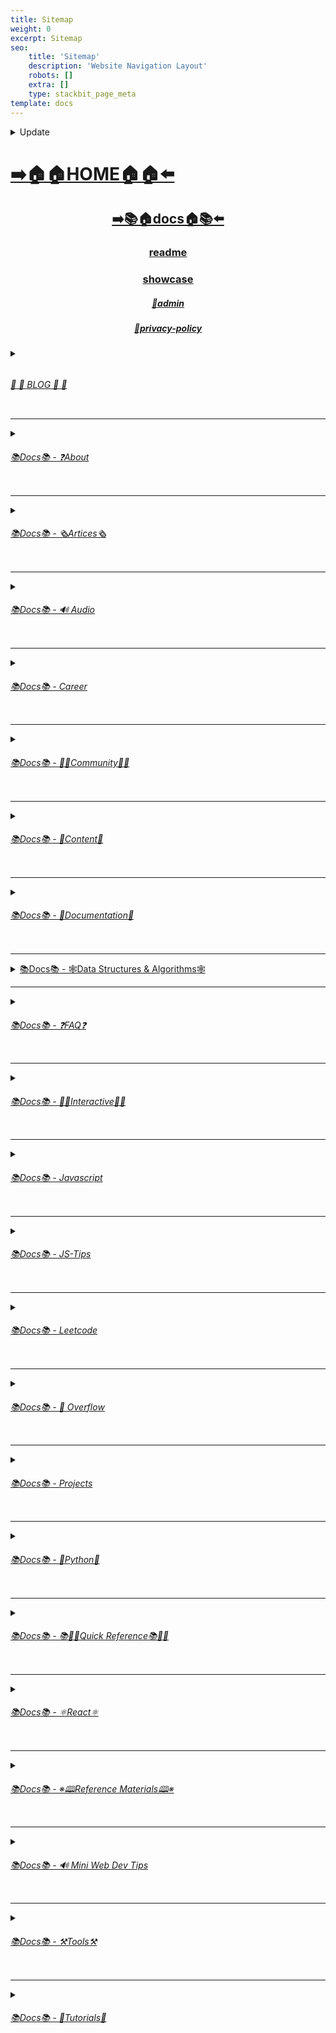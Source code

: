 ```yaml
---
title: Sitemap
weight: 0
excerpt: Sitemap
seo:
    title: 'Sitemap'
    description: 'Website Navigation Layout'
    robots: []
    extra: []
    type: stackbit_page_meta
template: docs
---
```



<details>

<summary>  Update </summary>
 


- [Home](https://bgoonzblog20-backup.netlify.app/)

---


- [admin](https://bgoonzblog20-backup.netlify.app/admin)

---


- [blog](https://bgoonzblog20-backup.netlify.app/blog)

---


- [blog/300-react-questions](https://bgoonzblog20-backup.netlify.app/blog/300-react-questions)
- [blog/awesome-graphql](https://bgoonzblog20-backup.netlify.app/blog/awesome-graphql)
- [blog/big-o-complexity](https://bgoonzblog20-backup.netlify.app/blog/big-o-complexity)
- [blog/blog-archive](https://bgoonzblog20-backup.netlify.app/blog/blog-archive)
- [blog/data-structures](https://bgoonzblog20-backup.netlify.app/blog/data-structures)
- [blog/expressjs-apis](https://bgoonzblog20-backup.netlify.app/blog/expressjs-apis)
- [blog/flow-control-in-python](https://bgoonzblog20-backup.netlify.app/blog/flow-control-in-python)
- [blog/functions-in-python](https://bgoonzblog20-backup.netlify.app/blog/functions-in-python)
- [blog/git-gateway](https://bgoonzblog20-backup.netlify.app/blog/git-gateway)
- [blog/hoisting](https://bgoonzblog20-backup.netlify.app/blog/hoisting)
- [blog/interview-questions-js-p2](https://bgoonzblog20-backup.netlify.app/blog/interview-questions-js-p2)
- [blog/interview-questions-js-p3](https://bgoonzblog20-backup.netlify.app/blog/interview-questions-js-p3)
- [blog/interview-questions-js](https://bgoonzblog20-backup.netlify.app/blog/interview-questions-js)
- [blog/netlify-cms](https://bgoonzblog20-backup.netlify.app/blog/netlify-cms)
- [blog/platform-docs](https://bgoonzblog20-backup.netlify.app/blog/platform-docs)
- [blog/python-for-js-dev](https://bgoonzblog20-backup.netlify.app/blog/python-for-js-dev)
- [blog/python-resources](https://bgoonzblog20-backup.netlify.app/blog/python-resources)
- [blog/web-dev-trends](https://bgoonzblog20-backup.netlify.app/blog/web-dev-trends)
- [blog/web-scraping](https://bgoonzblog20-backup.netlify.app/blog/web-scraping)

---



- [docs](https://bgoonzblog20-backup.netlify.app/docs)

---


- [docs/about](https://bgoonzblog20-backup.netlify.app/docs/about)
- [docs/about/eng-portfolio](https://bgoonzblog20-backup.netlify.app/docs/about/eng-portfolio)
- [docs/about/intrests](https://bgoonzblog20-backup.netlify.app/docs/about/intrests)
- [docs/about/job-search](https://bgoonzblog20-backup.netlify.app/docs/about/job-search)
- [docs/about/README](https://bgoonzblog20-backup.netlify.app/docs/about/README)
- [docs/about/resume](https://bgoonzblog20-backup.netlify.app/docs/about/resume)

---



- [docs/articles](https://bgoonzblog20-backup.netlify.app/docs/articles)
- [docs/articles/basic-web-dev](https://bgoonzblog20-backup.netlify.app/docs/articles/basic-web-dev)
- [docs/articles/buffers](https://bgoonzblog20-backup.netlify.app/docs/articles/buffers)
- [docs/articles/common-modules](https://bgoonzblog20-backup.netlify.app/docs/articles/common-modules)
- [docs/articles/dev-dep](https://bgoonzblog20-backup.netlify.app/docs/articles/dev-dep)
- [docs/articles/event-loop](https://bgoonzblog20-backup.netlify.app/docs/articles/event-loop)
- [docs/articles/fs-module](https://bgoonzblog20-backup.netlify.app/docs/articles/fs-module)
- [docs/articles/how-search-engines-work](https://bgoonzblog20-backup.netlify.app/docs/articles/how-search-engines-work)
- [docs/articles/how-the-web-works](https://bgoonzblog20-backup.netlify.app/docs/articles/how-the-web-works)
- [docs/articles/intro](https://bgoonzblog20-backup.netlify.app/docs/articles/intro)
- [docs/articles/jamstack](https://bgoonzblog20-backup.netlify.app/docs/articles/jamstack)
- [docs/articles/nextjs](https://bgoonzblog20-backup.netlify.app/docs/articles/nextjs)
- [docs/articles/node-api-express](https://bgoonzblog20-backup.netlify.app/docs/articles/node-api-express)
- [docs/articles/npm](https://bgoonzblog20-backup.netlify.app/docs/articles/npm)
- [docs/articles/os-module](https://bgoonzblog20-backup.netlify.app/docs/articles/os-module)
- [docs/articles/reading-files](https://bgoonzblog20-backup.netlify.app/docs/articles/reading-files)
- [docs/articles/semantic-html](https://bgoonzblog20-backup.netlify.app/docs/articles/semantic-html)
- [docs/articles/semantic](https://bgoonzblog20-backup.netlify.app/docs/articles/semantic)
- [docs/articles/url](https://bgoonzblog20-backup.netlify.app/docs/articles/url)
- [docs/articles/web-standards-checklist](https://bgoonzblog20-backup.netlify.app/docs/articles/web-standards-checklist)
- [docs/articles/webdev-tools](https://bgoonzblog20-backup.netlify.app/docs/articles/webdev-tools)
- [docs/articles/writing-files](https://bgoonzblog20-backup.netlify.app/docs/articles/writing-files)

---



- [docs/audio](https://bgoonzblog20-backup.netlify.app/docs/audio)
- [docs/audio/dfft](https://bgoonzblog20-backup.netlify.app/docs/audio/dfft)
- [docs/audio/discrete-fft](https://bgoonzblog20-backup.netlify.app/docs/audio/discrete-fft)
- [docs/audio/dtw-python-explained](https://bgoonzblog20-backup.netlify.app/docs/audio/dtw-python-explained)
- [docs/audio/dynamic-time-warping](https://bgoonzblog20-backup.netlify.app/docs/audio/dynamic-time-warping)
- [docs/audio/web-audio-api](https://bgoonzblog20-backup.netlify.app/docs/audio/web-audio-api)

---



- [docs/career](https://bgoonzblog20-backup.netlify.app/docs/career)
- [docs/career/job-boards](https://bgoonzblog20-backup.netlify.app/docs/career/job-boards)
- [docs/career/list-of-projects](https://bgoonzblog20-backup.netlify.app/docs/career/list-of-projects)
- [docs/career/my-websites](https://bgoonzblog20-backup.netlify.app/docs/career/my-websites)

---



- [docs/community](https://bgoonzblog20-backup.netlify.app/docs/community)
- [docs/community/an-open-letter-2-future-developers](https://bgoonzblog20-backup.netlify.app/docs/community/an-open-letter-2-future-developers)
- [docs/community/bookmarks](https://bgoonzblog20-backup.netlify.app/docs/community/bookmarks)
- [docs/community/video-chat](https://bgoonzblog20-backup.netlify.app/docs/community/video-chat)

---



- [docs/content](https://bgoonzblog20-backup.netlify.app/docs/content)
- [docs/content/algo](https://bgoonzblog20-backup.netlify.app/docs/content/algo)
- [docs/content/archive](https://bgoonzblog20-backup.netlify.app/docs/content/archive)
- [docs/content/gatsby-Queries-Mutations](https://bgoonzblog20-backup.netlify.app/docs/content/gatsby-Queries-Mutations)
- [docs/content/gists](https://bgoonzblog20-backup.netlify.app/docs/content/gists)
- [docs/content/history-api](https://bgoonzblog20-backup.netlify.app/docs/content/history-api)
- [docs/content/main-projects](https://bgoonzblog20-backup.netlify.app/docs/content/main-projects)
- [docs/content/trouble-shooting](https://bgoonzblog20-backup.netlify.app/docs/content/trouble-shooting)

---



- [docs/docs](https://bgoonzblog20-backup.netlify.app/docs/docs)
- [docs/docs/appendix](https://bgoonzblog20-backup.netlify.app/docs/docs/appendix)
- [docs/docs/bash](https://bgoonzblog20-backup.netlify.app/docs/docs/bash)
- [docs/docs/css](https://bgoonzblog20-backup.netlify.app/docs/docs/css)
- [docs/docs/es-6-features](https://bgoonzblog20-backup.netlify.app/docs/docs/es-6-features)
- [docs/docs/git-reference](https://bgoonzblog20-backup.netlify.app/docs/docs/git-reference)
- [docs/docs/git-repos](https://bgoonzblog20-backup.netlify.app/docs/docs/git-repos)
- [docs/docs/glossary](https://bgoonzblog20-backup.netlify.app/docs/docs/glossary)
- [docs/docs/html-tags](https://bgoonzblog20-backup.netlify.app/docs/docs/html-tags)
- [docs/docs/markdown](https://bgoonzblog20-backup.netlify.app/docs/docs/markdown)
- [docs/docs/no-whiteboarding](https://bgoonzblog20-backup.netlify.app/docs/docs/no-whiteboarding)
- [docs/docs/node-docs-complete](https://bgoonzblog20-backup.netlify.app/docs/docs/node-docs-complete)
- [docs/docs/regex-in-js](https://bgoonzblog20-backup.netlify.app/docs/docs/regex-in-js)
- [docs/docs/sitemap](https://bgoonzblog20-backup.netlify.app/docs/docs/sitemap)

---



- [docs/ds-algo](https://bgoonzblog20-backup.netlify.app/docs/ds-algo)
- [docs/ds-algo/big-o](https://bgoonzblog20-backup.netlify.app/docs/ds-algo/big-o)
- [docs/ds-algo/data-structures-docs](https://bgoonzblog20-backup.netlify.app/docs/ds-algo/data-structures-docs)
- [docs/ds-algo/ds-algo-interview](https://bgoonzblog20-backup.netlify.app/docs/ds-algo/ds-algo-interview)
- [docs/ds-algo/ds-overview](https://bgoonzblog20-backup.netlify.app/docs/ds-algo/ds-overview)
- [docs/ds-algo/free-code-camp](https://bgoonzblog20-backup.netlify.app/docs/ds-algo/free-code-camp)
- [docs/ds-algo/graph](https://bgoonzblog20-backup.netlify.app/docs/ds-algo/graph)
- [docs/ds-algo/heaps](https://bgoonzblog20-backup.netlify.app/docs/ds-algo/heaps)
- [docs/ds-algo/tree](https://bgoonzblog20-backup.netlify.app/docs/ds-algo/tree)

---



- [docs/faq](https://bgoonzblog20-backup.netlify.app/docs/faq)
- [docs/faq/contact](https://bgoonzblog20-backup.netlify.app/docs/faq/contact)
- [docs/faq/plug-ins](https://bgoonzblog20-backup.netlify.app/docs/faq/plug-ins)

---



- [docs/interact](https://bgoonzblog20-backup.netlify.app/docs/interact)
- [docs/interact/callstack-visual](https://bgoonzblog20-backup.netlify.app/docs/interact/callstack-visual)
- [docs/interact/clock](https://bgoonzblog20-backup.netlify.app/docs/interact/clock)
- [docs/interact/jupyter-notebooks](https://bgoonzblog20-backup.netlify.app/docs/interact/jupyter-notebooks)
- [docs/interact/other-sites](https://bgoonzblog20-backup.netlify.app/docs/interact/other-sites)
- [docs/interact/react-testing-library](https://bgoonzblog20-backup.netlify.app/docs/interact/react-testing-library)
- [docs/interact/video-chat](https://bgoonzblog20-backup.netlify.app/docs/interact/video-chat)

---



- [docs/interview](https://bgoonzblog20-backup.netlify.app/docs/interview)
- [docs/interview/dev-interview](https://bgoonzblog20-backup.netlify.app/docs/interview/dev-interview)
- [docs/interview/dos-and-donts](https://bgoonzblog20-backup.netlify.app/docs/interview/dos-and-donts)
- [docs/interview/interview-questions](https://bgoonzblog20-backup.netlify.app/docs/interview/interview-questions)
- [docs/interview/job-search-nav](https://bgoonzblog20-backup.netlify.app/docs/interview/job-search-nav)
- [docs/interview/previous-concepts](https://bgoonzblog20-backup.netlify.app/docs/interview/previous-concepts)
- [docs/interview/review-concepts](https://bgoonzblog20-backup.netlify.app/docs/interview/review-concepts)
- [docs/interview/web-interview](https://bgoonzblog20-backup.netlify.app/docs/interview/web-interview)
- [docs/interview/web-interview2](https://bgoonzblog20-backup.netlify.app/docs/interview/web-interview2)
- [docs/interview/web-interview3](https://bgoonzblog20-backup.netlify.app/docs/interview/web-interview3)
- [docs/interview/web-interview4](https://bgoonzblog20-backup.netlify.app/docs/interview/web-interview4)

---



- [docs/javascript](https://bgoonzblog20-backup.netlify.app/docs/javascript)
- [docs/javascript/arrow-functions](https://bgoonzblog20-backup.netlify.app/docs/javascript/arrow-functions)
- [docs/javascript/asyncjs](https://bgoonzblog20-backup.netlify.app/docs/javascript/asyncjs)
- [docs/javascript/await-keyword](https://bgoonzblog20-backup.netlify.app/docs/javascript/await-keyword)
- [docs/javascript/bigo](https://bgoonzblog20-backup.netlify.app/docs/javascript/bigo)
- [docs/javascript/clean-code](https://bgoonzblog20-backup.netlify.app/docs/javascript/clean-code)
- [docs/javascript/constructor-functions](https://bgoonzblog20-backup.netlify.app/docs/javascript/constructor-functions)
- [docs/javascript/cs-basics-in-js](https://bgoonzblog20-backup.netlify.app/docs/javascript/cs-basics-in-js)
- [docs/javascript/for-loops](https://bgoonzblog20-backup.netlify.app/docs/javascript/for-loops)
- [docs/javascript/js-expressions](https://bgoonzblog20-backup.netlify.app/docs/javascript/js-expressions)
- [docs/javascript/js-objects](https://bgoonzblog20-backup.netlify.app/docs/javascript/js-objects)
- [docs/javascript/part2-pojo](https://bgoonzblog20-backup.netlify.app/docs/javascript/part2-pojo)
- [docs/javascript/promises](https://bgoonzblog20-backup.netlify.app/docs/javascript/promises)
- [docs/javascript/review](https://bgoonzblog20-backup.netlify.app/docs/javascript/review)
- [docs/javascript/this-is-about-this](https://bgoonzblog20-backup.netlify.app/docs/javascript/this-is-about-this)
- [docs/javascript/variables](https://bgoonzblog20-backup.netlify.app/docs/javascript/variables)

---



- [docs/js-tips](https://bgoonzblog20-backup.netlify.app/docs/js-tips)
- [docs/js-tips/abs](https://bgoonzblog20-backup.netlify.app/docs/js-tips/abs)
- [docs/js-tips/acos](https://bgoonzblog20-backup.netlify.app/docs/js-tips/acos)
- [docs/js-tips/acosh](https://bgoonzblog20-backup.netlify.app/docs/js-tips/acosh)
- [docs/js-tips/addition](https://bgoonzblog20-backup.netlify.app/docs/js-tips/addition)
- [docs/js-tips/all](https://bgoonzblog20-backup.netlify.app/docs/js-tips/all)
- [docs/js-tips/allsettled](https://bgoonzblog20-backup.netlify.app/docs/js-tips/allsettled)
- [docs/js-tips/any](https://bgoonzblog20-backup.netlify.app/docs/js-tips/any)
- [docs/js-tips/array-methods](https://bgoonzblog20-backup.netlify.app/docs/js-tips/array-methods)
- [docs/js-tips/array](https://bgoonzblog20-backup.netlify.app/docs/js-tips/array)
- [docs/js-tips/arrow_functions](https://bgoonzblog20-backup.netlify.app/docs/js-tips/arrow_functions)
- [docs/js-tips/async_function](https://bgoonzblog20-backup.netlify.app/docs/js-tips/async_function)
- [docs/js-tips/bad_radix](https://bgoonzblog20-backup.netlify.app/docs/js-tips/bad_radix)
- [docs/js-tips/bind](https://bgoonzblog20-backup.netlify.app/docs/js-tips/bind)
- [docs/js-tips/classes](https://bgoonzblog20-backup.netlify.app/docs/js-tips/classes)
- [docs/js-tips/concat](https://bgoonzblog20-backup.netlify.app/docs/js-tips/concat)
- [docs/js-tips/conditional_operator](https://bgoonzblog20-backup.netlify.app/docs/js-tips/conditional_operator)
- [docs/js-tips/const](https://bgoonzblog20-backup.netlify.app/docs/js-tips/const)
- [docs/js-tips/create](https://bgoonzblog20-backup.netlify.app/docs/js-tips/create)
- [docs/js-tips/date](https://bgoonzblog20-backup.netlify.app/docs/js-tips/date)
- [docs/js-tips/eval](https://bgoonzblog20-backup.netlify.app/docs/js-tips/eval)
- [docs/js-tips/every](https://bgoonzblog20-backup.netlify.app/docs/js-tips/every)
- [docs/js-tips/filter](https://bgoonzblog20-backup.netlify.app/docs/js-tips/filter)
- [docs/js-tips/for...of](https://bgoonzblog20-backup.netlify.app/docs/js-tips/for...of)
- [docs/js-tips/foreach](https://bgoonzblog20-backup.netlify.app/docs/js-tips/foreach)
- [docs/js-tips/functions](https://bgoonzblog20-backup.netlify.app/docs/js-tips/functions)
- [docs/js-tips/import](https://bgoonzblog20-backup.netlify.app/docs/js-tips/import)
- [docs/js-tips/insert-into-array](https://bgoonzblog20-backup.netlify.app/docs/js-tips/insert-into-array)
- [docs/js-tips/map](https://bgoonzblog20-backup.netlify.app/docs/js-tips/map)
- [docs/js-tips/object](https://bgoonzblog20-backup.netlify.app/docs/js-tips/object)
- [docs/js-tips/reduce](https://bgoonzblog20-backup.netlify.app/docs/js-tips/reduce)
- [docs/js-tips/regexp](https://bgoonzblog20-backup.netlify.app/docs/js-tips/regexp)
- [docs/js-tips/sort](https://bgoonzblog20-backup.netlify.app/docs/js-tips/sort)
- [docs/js-tips/sorting-strings](https://bgoonzblog20-backup.netlify.app/docs/js-tips/sorting-strings)
- [docs/js-tips/string](https://bgoonzblog20-backup.netlify.app/docs/js-tips/string)
- [docs/js-tips/this](https://bgoonzblog20-backup.netlify.app/docs/js-tips/this)
- [docs/js-tips/var](https://bgoonzblog20-backup.netlify.app/docs/js-tips/var)

---



- [docs/leetcode](https://bgoonzblog20-backup.netlify.app/docs/leetcode)
- [docs/leetcode/ContaineWitMosWater](https://bgoonzblog20-backup.netlify.app/docs/leetcode/ContaineWitMosWater)
- [docs/leetcode/DividTwIntegers](https://bgoonzblog20-backup.netlify.app/docs/leetcode/DividTwIntegers)
- [docs/leetcode/GeneratParentheses](https://bgoonzblog20-backup.netlify.app/docs/leetcode/GeneratParentheses)
- [docs/leetcode/LetteCombinationoPhonNumber](https://bgoonzblog20-backup.netlify.app/docs/leetcode/LetteCombinationoPhonNumber)
- [docs/leetcode/LongesCommoPrefix](https://bgoonzblog20-backup.netlify.app/docs/leetcode/LongesCommoPrefix)
- [docs/leetcode/MediaoTwSorteArrays](https://bgoonzblog20-backup.netlify.app/docs/leetcode/MediaoTwSorteArrays)
- [docs/leetcode/NexPermutation](https://bgoonzblog20-backup.netlify.app/docs/leetcode/NexPermutation)
- [docs/leetcode/PalindromNumber](https://bgoonzblog20-backup.netlify.app/docs/leetcode/PalindromNumber)
- [docs/leetcode/RegulaExpressioMatching](https://bgoonzblog20-backup.netlify.app/docs/leetcode/RegulaExpressioMatching)
- [docs/leetcode/RemovDuplicatefroSorteArray](https://bgoonzblog20-backup.netlify.app/docs/leetcode/RemovDuplicatefroSorteArray)
- [docs/leetcode/RemovNtNodFroEnoList](https://bgoonzblog20-backup.netlify.app/docs/leetcode/RemovNtNodFroEnoList)
- [docs/leetcode/RomatInteger](https://bgoonzblog20-backup.netlify.app/docs/leetcode/RomatInteger)
- [docs/leetcode/SearciRotateSorteArray](https://bgoonzblog20-backup.netlify.app/docs/leetcode/SearciRotateSorteArray)
- [docs/leetcode/StrintIntege(atoi)](https://bgoonzblog20-backup.netlify.app/docs/leetcode/StrintIntege(atoi))
- [docs/leetcode/ValiParentheses](https://bgoonzblog20-backup.netlify.app/docs/leetcode/ValiParentheses)
- [docs/leetcode/ZigZaConversion](https://bgoonzblog20-backup.netlify.app/docs/leetcode/ZigZaConversion)

---



- [docs/overflow](https://bgoonzblog20-backup.netlify.app/docs/overflow)
- [docs/overflow/html-spec](https://bgoonzblog20-backup.netlify.app/docs/overflow/html-spec)
- [docs/overflow/http](https://bgoonzblog20-backup.netlify.app/docs/overflow/http)
- [docs/overflow/install](https://bgoonzblog20-backup.netlify.app/docs/overflow/install)
- [docs/overflow/modules](https://bgoonzblog20-backup.netlify.app/docs/overflow/modules)
- [docs/overflow/node-cli-args](https://bgoonzblog20-backup.netlify.app/docs/overflow/node-cli-args)
- [docs/overflow/node-js-language](https://bgoonzblog20-backup.netlify.app/docs/overflow/node-js-language)
- [docs/overflow/node-package-manager](https://bgoonzblog20-backup.netlify.app/docs/overflow/node-package-manager)
- [docs/overflow/node-repl](https://bgoonzblog20-backup.netlify.app/docs/overflow/node-repl)
- [docs/overflow/node-run-cli](https://bgoonzblog20-backup.netlify.app/docs/overflow/node-run-cli)
- [docs/overflow/nodejs](https://bgoonzblog20-backup.netlify.app/docs/overflow/nodejs)
- [docs/overflow/nodevsbrowser](https://bgoonzblog20-backup.netlify.app/docs/overflow/nodevsbrowser)
- [docs/overflow/understanding-firebase](https://bgoonzblog20-backup.netlify.app/docs/overflow/understanding-firebase)
- [docs/overflow/v8](https://bgoonzblog20-backup.netlify.app/docs/overflow/v8)

---



- [docs/privacy-policy](https://bgoonzblog20-backup.netlify.app/docs/privacy-policy)

---



- [docs/projects](https://bgoonzblog20-backup.netlify.app/docs/projects)
- [docs/projects/embeded-websites](https://bgoonzblog20-backup.netlify.app/docs/projects/embeded-websites)
- [docs/projects/mini-projects](https://bgoonzblog20-backup.netlify.app/docs/projects/mini-projects)
- [docs/projects/mini-projects2](https://bgoonzblog20-backup.netlify.app/docs/projects/mini-projects2)

---



- [docs/python](https://bgoonzblog20-backup.netlify.app/docs/python)
- [docs/python/at-length](https://bgoonzblog20-backup.netlify.app/docs/python/at-length)
- [docs/python/cheat-sheet](https://bgoonzblog20-backup.netlify.app/docs/python/cheat-sheet)
- [docs/python/comprehensive-guide](https://bgoonzblog20-backup.netlify.app/docs/python/comprehensive-guide)
- [docs/python/examples](https://bgoonzblog20-backup.netlify.app/docs/python/examples)
- [docs/python/flow-control](https://bgoonzblog20-backup.netlify.app/docs/python/flow-control)
- [docs/python/functions](https://bgoonzblog20-backup.netlify.app/docs/python/functions)
- [docs/python/google-sheets-api](https://bgoonzblog20-backup.netlify.app/docs/python/google-sheets-api)
- [docs/python/intro-for-js-devs](https://bgoonzblog20-backup.netlify.app/docs/python/intro-for-js-devs)
- [docs/python/python-ds](https://bgoonzblog20-backup.netlify.app/docs/python/python-ds)
- [docs/python/python-quiz](https://bgoonzblog20-backup.netlify.app/docs/python/python-quiz)
- [docs/python/snippets](https://bgoonzblog20-backup.netlify.app/docs/python/snippets)

---



- [docs/quick-ref](https://bgoonzblog20-backup.netlify.app/docs/quick-ref)
- [docs/quick-ref/all-emojis](https://bgoonzblog20-backup.netlify.app/docs/quick-ref/all-emojis)
- [docs/quick-ref/create-react-app](https://bgoonzblog20-backup.netlify.app/docs/quick-ref/create-react-app)
- [docs/quick-ref/Emmet](https://bgoonzblog20-backup.netlify.app/docs/quick-ref/Emmet)
- [docs/quick-ref/fetch](https://bgoonzblog20-backup.netlify.app/docs/quick-ref/fetch)
- [docs/quick-ref/git-bash](https://bgoonzblog20-backup.netlify.app/docs/quick-ref/git-bash)
- [docs/quick-ref/git-tricks](https://bgoonzblog20-backup.netlify.app/docs/quick-ref/git-tricks)
- [docs/quick-ref/google-firebase](https://bgoonzblog20-backup.netlify.app/docs/quick-ref/google-firebase)
- [docs/quick-ref/heroku-error-codes](https://bgoonzblog20-backup.netlify.app/docs/quick-ref/heroku-error-codes)
- [docs/quick-ref/installation](https://bgoonzblog20-backup.netlify.app/docs/quick-ref/installation)
- [docs/quick-ref/markdown-dropdowns](https://bgoonzblog20-backup.netlify.app/docs/quick-ref/markdown-dropdowns)
- [docs/quick-ref/minifiction](https://bgoonzblog20-backup.netlify.app/docs/quick-ref/minifiction)
- [docs/quick-ref/new-repo-instructions](https://bgoonzblog20-backup.netlify.app/docs/quick-ref/new-repo-instructions)
- [docs/quick-ref/pull-request-rubric](https://bgoonzblog20-backup.netlify.app/docs/quick-ref/pull-request-rubric)
- [docs/quick-ref/quick-links](https://bgoonzblog20-backup.netlify.app/docs/quick-ref/quick-links)
- [docs/quick-ref/topRepos](https://bgoonzblog20-backup.netlify.app/docs/quick-ref/topRepos)
- [docs/quick-ref/understanding-path](https://bgoonzblog20-backup.netlify.app/docs/quick-ref/understanding-path)
- [docs/quick-ref/vscode-themes](https://bgoonzblog20-backup.netlify.app/docs/quick-ref/vscode-themes)

---



- [docs/react](https://bgoonzblog20-backup.netlify.app/docs/react)
- [docs/react/accessibility](https://bgoonzblog20-backup.netlify.app/docs/react/accessibility)
- [docs/react/ajax-n-apis](https://bgoonzblog20-backup.netlify.app/docs/react/ajax-n-apis)
- [docs/react/cheatsheet](https://bgoonzblog20-backup.netlify.app/docs/react/cheatsheet)
- [docs/react/complete-react](https://bgoonzblog20-backup.netlify.app/docs/react/complete-react)
- [docs/react/createReactApp](https://bgoonzblog20-backup.netlify.app/docs/react/createReactApp)
- [docs/react/demo](https://bgoonzblog20-backup.netlify.app/docs/react/demo)
- [docs/react/dont-use-index-as-keys](https://bgoonzblog20-backup.netlify.app/docs/react/dont-use-index-as-keys)
- [docs/react/jsx](https://bgoonzblog20-backup.netlify.app/docs/react/jsx)
- [docs/react/quiz](https://bgoonzblog20-backup.netlify.app/docs/react/quiz)
- [docs/react/react-docs](https://bgoonzblog20-backup.netlify.app/docs/react/react-docs)
- [docs/react/react-in-depth](https://bgoonzblog20-backup.netlify.app/docs/react/react-in-depth)
- [docs/react/react-patterns-by-usecase](https://bgoonzblog20-backup.netlify.app/docs/react/react-patterns-by-usecase)
- [docs/react/react2](https://bgoonzblog20-backup.netlify.app/docs/react/react2)
- [docs/react/render-elements](https://bgoonzblog20-backup.netlify.app/docs/react/render-elements)

---



- [docs/reference](https://bgoonzblog20-backup.netlify.app/docs/reference)
- [docs/reference/art-of-command-line](https://bgoonzblog20-backup.netlify.app/docs/reference/art-of-command-line)
- [docs/reference/awesome-lists](https://bgoonzblog20-backup.netlify.app/docs/reference/awesome-lists)
- [docs/reference/awesome-nodejs](https://bgoonzblog20-backup.netlify.app/docs/reference/awesome-nodejs)
- [docs/reference/awesome-static](https://bgoonzblog20-backup.netlify.app/docs/reference/awesome-static)
- [docs/reference/bash-commands](https://bgoonzblog20-backup.netlify.app/docs/reference/bash-commands)
- [docs/reference/bookmarks](https://bgoonzblog20-backup.netlify.app/docs/reference/bookmarks)
- [docs/reference/embed-the-web](https://bgoonzblog20-backup.netlify.app/docs/reference/embed-the-web)
- [docs/reference/github-resources](https://bgoonzblog20-backup.netlify.app/docs/reference/github-resources)
- [docs/reference/github-search](https://bgoonzblog20-backup.netlify.app/docs/reference/github-search)
- [docs/reference/google-cloud](https://bgoonzblog20-backup.netlify.app/docs/reference/google-cloud)
- [docs/reference/how-2-reinstall-npm](https://bgoonzblog20-backup.netlify.app/docs/reference/how-2-reinstall-npm)
- [docs/reference/how-to-kill-a-process](https://bgoonzblog20-backup.netlify.app/docs/reference/how-to-kill-a-process)
- [docs/reference/installing-node](https://bgoonzblog20-backup.netlify.app/docs/reference/installing-node)
- [docs/reference/intro-to-nodejs](https://bgoonzblog20-backup.netlify.app/docs/reference/intro-to-nodejs)
- [docs/reference/markdown-styleguide](https://bgoonzblog20-backup.netlify.app/docs/reference/markdown-styleguide)
- [docs/reference/notes-template](https://bgoonzblog20-backup.netlify.app/docs/reference/notes-template)
- [docs/reference/psql](https://bgoonzblog20-backup.netlify.app/docs/reference/psql)
- [docs/reference/resources](https://bgoonzblog20-backup.netlify.app/docs/reference/resources)
- [docs/reference/vscode](https://bgoonzblog20-backup.netlify.app/docs/reference/vscode)
- [docs/reference/web-api's](https://bgoonzblog20-backup.netlify.app/docs/reference/web-api's)

---



- [docs/sitemap](https://bgoonzblog20-backup.netlify.app/docs/sitemap)

---



- [docs/tips](https://bgoonzblog20-backup.netlify.app/docs/tips)
- [docs/tips/regex-tips](https://bgoonzblog20-backup.netlify.app/docs/tips/regex-tips)

---



- [docs/tools](https://bgoonzblog20-backup.netlify.app/docs/tools)
- [docs/tools/all-stripped](https://bgoonzblog20-backup.netlify.app/docs/tools/all-stripped)
- [docs/tools/all](https://bgoonzblog20-backup.netlify.app/docs/tools/all)
- [docs/tools/Archive](https://bgoonzblog20-backup.netlify.app/docs/tools/Archive)
- [docs/tools/archive](https://bgoonzblog20-backup.netlify.app/docs/tools/archive)
- [docs/tools/dev-utilities](https://bgoonzblog20-backup.netlify.app/docs/tools/dev-utilities)
- [docs/tools/markdown-html](https://bgoonzblog20-backup.netlify.app/docs/tools/markdown-html)

---



- [docs/tutorials](https://bgoonzblog20-backup.netlify.app/docs/tutorials)
- [docs/tutorials/algolia-search](https://bgoonzblog20-backup.netlify.app/docs/tutorials/algolia-search)
- [docs/tutorials/bash-commands-my](https://bgoonzblog20-backup.netlify.app/docs/tutorials/bash-commands-my)
- [docs/tutorials/bash](https://bgoonzblog20-backup.netlify.app/docs/tutorials/bash)
- [docs/tutorials/get-file-extension](https://bgoonzblog20-backup.netlify.app/docs/tutorials/get-file-extension)
- [docs/tutorials/how-2-ubuntu](https://bgoonzblog20-backup.netlify.app/docs/tutorials/how-2-ubuntu)
- [docs/tutorials/psql-setup](https://bgoonzblog20-backup.netlify.app/docs/tutorials/psql-setup)
- [docs/tutorials/react-class-2-func](https://bgoonzblog20-backup.netlify.app/docs/tutorials/react-class-2-func)

---



- [interview-questions-js](https://bgoonzblog20-backup.netlify.app/interview-questions-js)
- [privacy-policy](https://bgoonzblog20-backup.netlify.app/privacy-policy)
- [readme](https://bgoonzblog20-backup.netlify.app/readme)
- [showcase](https://bgoonzblog20-backup.netlify.app/showcase)


</details>



# [**➡️🏠🏠HOME🏠🏠⬅️**](https://bgoonzblog20-backup.netlify.app/)

<center>

## [**<ins>➡️📚🏠docs🏠📚⬅️</ins>**](https://bgoonzblog20-backup.netlify.app/docs)

### [**readme</ins>**](https://bgoonzblog20-backup.netlify.app/readme)
### [**<ins>showcase</ins>**](https://bgoonzblog20-backup.netlify.app/showcase)
##### [**<ins>🔏admin</ins>**](https://bgoonzblog20-backup.netlify.app/admin)
##### [**<ins>🔏privacy-policy</ins>**](https://bgoonzblog20-backup.netlify.app/privacy-policy)

</center>

<details>

<summary>
<ins>
<h6>
<h6> 📰         📰 BLOG 📰         📰 </h6>
</h6>
</ins>
</summary>

### [**<ins>Blog Article List</ins>**](https://bgoonzblog20-backup.netlify.app/blog)

- [📰blog📰](https://bgoonzblog20-backup.netlify.app/blog/web-scraping)
    - [📰blog📰/300-react-questions⚛](https://bgoonzblog20-backup.netlify.app/blog/300-react-questions)
    - [📰blog📰/awesome-graphql፨](https://bgoonzblog20-backup.netlify.app/blog/awesome-graphql)
    - [📰blog📰/big-o-complexity](https://bgoonzblog20-backup.netlify.app/blog/big-o-complexity)
    - [📰blog📰/blog-archive](https://bgoonzblog20-backup.netlify.app/blog/blog-archive)
    - [📰blog📰/data-structures](https://bgoonzblog20-backup.netlify.app/blog/data-structures)
    - [📰blog📰/expressjs-apis](https://bgoonzblog20-backup.netlify.app/blog/expressjs-apis)
    - [📰blog📰/flow-control-in-python](https://bgoonzblog20-backup.netlify.app/blog/flow-control-in-python)
    - [📰blog📰/functions-in-python](https://bgoonzblog20-backup.netlify.app/blog/functions-in-python)
    - [📰blog📰/git-gateway](https://bgoonzblog20-backup.netlify.app/blog/git-gateway)
    - [📰blog📰/interview-questions-js](https://bgoonzblog20-backup.netlify.app/blog/interview-questions-js)
    - [📰blog📰/netlify-cms](https://bgoonzblog20-backup.netlify.app/blog/netlify-cms)
    - [📰blog📰/platform-docs](https://bgoonzblog20-backup.netlify.app/blog/platform-docs)
    - [📰blog📰/python-for-js-dev](https://bgoonzblog20-backup.netlify.app/blog/python-for-js-dev)
    - [📰blog📰/python-resources](https://bgoonzblog20-backup.netlify.app/blog/python-resources)
    - [📰blog📰/web-dev-trends](https://bgoonzblog20-backup.netlify.app/blog/web-dev-trends)
    - [📰blog📰/web-scraping](https://bgoonzblog20-backup.netlify.app/blog/web-scraping)

</details>

---

<details>

<summary>
<ins>
<h6>📚Docs📚 - ❓About</h6>
</ins>
</summary>

- [📚docs📚/about](https://bgoonzblog20-backup.netlify.app/docs/about)
    - [📚docs📚/about/README](https://bgoonzblog20-backup.netlify.app/docs/about/README)
    - [📚docs📚/about/eng-portfolio](https://bgoonzblog20-backup.netlify.app/docs/about/eng-portfolio)
    - [📚docs📚/about/intrests](https://bgoonzblog20-backup.netlify.app/docs/about/intrests)
    - [📚docs📚/about/job-search](https://bgoonzblog20-backup.netlify.app/docs/about/job-search)
    - [📚docs📚/about/resume](https://bgoonzblog20-backup.netlify.app/docs/about/resume)

</details>

---

<details>

<summary>
<ins>
<h6>📚Docs📚 - 🗞️Artices🗞️</h6>
</ins>
</summary>

- [📚docs📚/🗞️articles🗞️](https://bgoonzblog20-backup.netlify.app/docs/articles)
    - [📚docs📚/🗞️articles🗞️basic-web-dev](https://bgoonzblog20-backup.netlify.app/docs/articles/basic-web-dev)
    - [📚docs📚/🗞️articles🗞️buffers](https://bgoonzblog20-backup.netlify.app/docs/articles/buffers)
    - [📚docs📚/🗞️articles🗞️common-modules](https://bgoonzblog20-backup.netlify.app/docs/articles/common-modules)
    - [📚docs📚/🗞️articles🗞️dev-dep](https://bgoonzblog20-backup.netlify.app/docs/articles/dev-dep)
    - [📚docs📚/🗞️articles🗞️event-loop](https://bgoonzblog20-backup.netlify.app/docs/articles/event-loop)
    - [📚docs📚/🗞️articles🗞️fs-module](https://bgoonzblog20-backup.netlify.app/docs/articles/fs-module)
    - [📚docs📚/🗞️articles🗞️how-search-engines-work](https://bgoonzblog20-backup.netlify.app/docs/articles/how-search-engines-work)
    - [📚docs📚/🗞️articles🗞️how-the-web-works](https://bgoonzblog20-backup.netlify.app/docs/articles/how-the-web-works)
    - [📚docs📚/🗞️articles🗞️intro](https://bgoonzblog20-backup.netlify.app/docs/articles/intro)
    - [📚docs📚/🗞️articles🗞️jamstack](https://bgoonzblog20-backup.netlify.app/docs/articles/jamstack)
    - [📚docs📚/🗞️articles🗞️nextjs](https://bgoonzblog20-backup.netlify.app/docs/articles/nextjs)
    - [📚docs📚/🗞️articles🗞️node-api-express](https://bgoonzblog20-backup.netlify.app/docs/articles/node-api-express)
    - [📚docs📚/🗞️articles🗞️nodejs](https://bgoonzblog20-backup.netlify.app/docs/articles/nodejs)
    - [📚docs📚/🗞️articles🗞️npm](https://bgoonzblog20-backup.netlify.app/docs/articles/npm)
    - [📚docs📚/🗞️articles🗞️os-module](https://bgoonzblog20-backup.netlify.app/docs/articles/os-module)
    - [📚docs📚/🗞️articles🗞️reading-files](https://bgoonzblog20-backup.netlify.app/docs/articles/reading-files)
    - [📚docs📚/🗞️articles🗞️semantic](https://bgoonzblog20-backup.netlify.app/docs/articles/semantic)
    - [📚docs📚/🗞️articles🗞️semantic-html](https://bgoonzblog20-backup.netlify.app/docs/articles/semantic-html)
    - [📚docs📚/🗞️articles🗞️url](https://bgoonzblog20-backup.netlify.app/docs/articles/url)
    - [📚docs📚/🗞️articles🗞️web-standards-checklist](https://bgoonzblog20-backup.netlify.app/docs/articles/web-standards-checklist)
    - [📚docs📚/🗞️articles🗞️webdev-tools](https://bgoonzblog20-backup.netlify.app/docs/articles/webdev-tools)
    - [📚docs📚/🗞️articles🗞️writing-files](https://bgoonzblog20-backup.netlify.app/docs/articles/writing-files)

</details>

---

<details>

<summary>
<ins>
<h6>📚Docs📚 - 🔊 Audio</h6>
</ins>
</summary>

- [📚Docs - Audio🔊](https://bgoonzblog20-backup.netlify.app/docs/audio)
    - [📚docs📚/audio/dfft](https://bgoonzblog20-backup.netlify.app/docs/audio/dfft)
    - [📚docs📚/audio/discrete-fft](https://bgoonzblog20-backup.netlify.app/docs/audio/discrete-fft)
    - [📚docs📚/audio/dtw-python-explained](https://bgoonzblog20-backup.netlify.app/docs/audio/dtw-python-explained)
    - [📚docs📚/audio/dynamic-time-warping](https://bgoonzblog20-backup.netlify.app/docs/audio/dynamic-time-warping)
    - [📚docs📚/audio/web-audio-api](https://bgoonzblog20-backup.netlify.app/docs/audio/web-audio-api)

</details>

---

<details>

<summary>
<ins>
<h6>📚Docs📚 -  Career </h6>
</ins>
</summary>

- [📚docs📚/career](https://bgoonzblog20-backup.netlify.app/docs/career)
    - [📚docs📚/career/dev-interview](https://bgoonzblog20-backup.netlify.app/docs/career/dev-interview)
    - [📚docs📚/career/dos-and-donts](https://bgoonzblog20-backup.netlify.app/docs/career/dos-and-donts)
    - [📚docs📚/career/job-boards](https://bgoonzblog20-backup.netlify.app/docs/career/job-boards)
    - [📚docs📚/career/web-interview](https://bgoonzblog20-backup.netlify.app/docs/career/web-interview)
    - [📚docs📚/career/web-interview2](https://bgoonzblog20-backup.netlify.app/docs/career/web-interview2)
    - [📚docs📚/career/web-interview3](https://bgoonzblog20-backup.netlify.app/docs/career/web-interview3)
    - [📚docs📚/career/web-interview4](https://bgoonzblog20-backup.netlify.app/docs/career/web-interview4)
    - [📚docs📚/interview/job-search-nav](https://bgoonzblog20-backup.netlify.app/docs/interview/job-search-nav)
    - [📚docs📚/interview/previous-concepts](https://bgoonzblog20-backup.netlify.app/docs/interview/previous-concepts)
    - [📚docs📚/interview/review-concepts](https://bgoonzblog20-backup.netlify.app/docs/interview/review-concepts)

</details>

---

<details>

<summary>
<ins>
<h6>📚Docs📚 -  👫👫Community👫👫 </h6>
</ins>
</summary>

- [📚docs📚/👫👫community👫👫](https://bgoonzblog20-backup.netlify.app/docs/community)
      - [📚docs📚/community/an-open-letter-2-future-developers](https://bgoonzblog20-backup.netlify.app/docs/community/an-open-letter-2-future-developers)
      - [📚docs📚/community/bookmarks](https://bgoonzblog20-backup.netlify.app/docs/community/bookmarks)
      - [📚docs📚/community/video-chat](https://bgoonzblog20-backup.netlify.app/docs/community/video-chat)

</details>

---

<details>

<summary>
<ins>
<h6>📚Docs📚 - 💼Content💼</h6>
</ins>
</summary>

- [📚docs📚/💼content💼](https://bgoonzblog20-backup.netlify.app/docs/content/)
  - [📚docs📚/💼content💼/archive](https://bgoonzblog20-backup.netlify.app/docs/content/archive)
  - [📚docs📚/💼content💼/gatsby-Queries-Mutations](https://bgoonzblog20-backup.netlify.app/docs/content/gatsby-Queries-Mutations)
  - [📚docs📚/💼content💼/gists](https://bgoonzblog20-backup.netlify.app/docs/content/gists)
  - [📚docs📚/💼content💼/history-api](https://bgoonzblog20-backup.netlify.app/docs/content/history-api)
  - [📚docs📚/💼content💼/main-projects](https://bgoonzblog20-backup.netlify.app/docs/content/main-projects)
  - [📚docs📚/💼content💼/trouble-shooting](https://bgoonzblog20-backup.netlify.app/docs/content/trouble-shooting)

</details>

---

<details>

<summary>
<ins>
<h6>📚Docs📚 - 📓Documentation📓</h6>
</ins>
</summary>

- [📚docs📚/docs](https://bgoonzblog20-backup.netlify.app/docs/docs)
    - [📚docs📚/docs/appendix](https://bgoonzblog20-backup.netlify.app/docs/docs/appendix)
    - [📚docs📚/docs/art-of-command-line](https://bgoonzblog20-backup.netlify.app/docs/docs/art-of-command-line)
    - [📚docs📚/docs/bash](https://bgoonzblog20-backup.netlify.app/docs/docs/bash)
    - [📚docs📚/docs/css](https://bgoonzblog20-backup.netlify.app/docs/docs/css)
    - [📚docs📚/docs/data-structures-docs](https://bgoonzblog20-backup.netlify.app/docs/docs/data-structures-docs)
    - [📚docs📚/docs/es-6-features](https://bgoonzblog20-backup.netlify.app/docs/docs/es-6-features)
    - [📚docs📚/docs/git-reference](https://bgoonzblog20-backup.netlify.app/docs/docs/git-reference)
    - [📚docs📚/docs/git-repos](https://bgoonzblog20-backup.netlify.app/docs/docs/git-repos)
    - [📚docs📚/docs/glossary](https://bgoonzblog20-backup.netlify.app/docs/docs/glossary)
    - [📚docs📚/docs/html-tags](https://bgoonzblog20-backup.netlify.app/docs/docs/html-tags)
    - [📚docs📚/docs/markdown](https://bgoonzblog20-backup.netlify.app/docs/docs/markdown)
    - [📚docs📚/docs/no-whiteboarding](https://bgoonzblog20-backup.netlify.app/docs/docs/no-whiteboarding)
    - [📚docs📚/docs/node-docs-complete](https://bgoonzblog20-backup.netlify.app/docs/docs/node-docs-complete)
    - [📚docs📚/docs/regex-in-js](https://bgoonzblog20-backup.netlify.app/docs/docs/regex-in-js)
    - [📚docs📚/docs/sitemap](https://bgoonzblog20-backup.netlify.app/docs/docs/sitemap)
    - [📚docs📚/docs/snippets](https://bgoonzblog20-backup.netlify.app/docs/docs/snippets)

</details>

---

<details>

<summary>
 <ins>📚Docs📚 - 🕸Data Structures & Algorithms🕸</h6>
</ins>
</summary>

- [📚docs📚/🕸ds-algo🕸](https://bgoonzblog20-backup.netlify.app/docs/ds-algo)
    - [📚docs📚/🕸ds-algo🕸/big-o](https://bgoonzblog20-backup.netlify.app/docs/ds-algo/big-o)
    - [📚docs📚/🕸ds-algo🕸/ds-algo-interview](https://bgoonzblog20-backup.netlify.app/docs/ds-algo/ds-algo-interview)
    - [📚docs📚/🕸ds-algo🕸/ds-overview](https://bgoonzblog20-backup.netlify.app/docs/ds-algo/ds-overview)

</details>

---

<details>

<summary>
<ins>
<h6>📚Docs📚  - ❓FAQ❓</h6>
</ins>
</summary>

- [📚docs📚/faq](https://bgoonzblog20-backup.netlify.app/docs/faq)
    - [📚docs📚/❓faq❓/contact](https://bgoonzblog20-backup.netlify.app/docs/faq/contact)
    - [📚docs📚/❓faq❓/plug-ins](https://bgoonzblog20-backup.netlify.app/docs/faq/plug-ins)

</details>

---

<details>

<summary>
<ins>
<h6>📚Docs📚 - 🧑‍🔬Interactive🧑‍🔬 </h6>
</ins>
</summary>

- [📚docs📚/interact](https://bgoonzblog20-backup.netlify.app/docs/interact)
    - [📚docs📚/🧑‍🔬interact🧑‍🔬/callstack-visual](https://bgoonzblog20-backup.netlify.app/docs/interact/callstack-visual)
    - [📚docs📚/🧑‍🔬interact🧑‍🔬/clock](https://bgoonzblog20-backup.netlify.app/docs/interact/clock)
    - [📚docs📚/🧑‍🔬interact🧑‍🔬/jupyter-notebooks](https://bgoonzblog20-backup.netlify.app/docs/interact/jupyter-notebooks)
    - [📚docs📚/🧑‍🔬interact🧑‍🔬/other-sites](https://bgoonzblog20-backup.netlify.app/docs/interact/other-sites)
    - [📚docs📚/🧑‍🔬interact🧑‍🔬/video-chat](https://bgoonzblog20-backup.netlify.app/docs/interact/video-chat)

</details>

---

<details>

<summary>
<ins>
<h6>📚Docs📚 - Javascript</h6>
</ins>
</summary>

- [📚docs📚/javascript](https://bgoonzblog20-backup.netlify.app/docs/javascript)
    - [📚docs📚/javascript/arrow-functions](https://bgoonzblog20-backup.netlify.app/docs/javascript/arrow-functions)
    - [📚docs📚/javascript/asyncjs](https://bgoonzblog20-backup.netlify.app/docs/javascript/asyncjs)
    - [📚docs📚/javascript/await-keyword](https://bgoonzblog20-backup.netlify.app/docs/javascript/await-keyword)
    - [📚docs📚/javascript/bigo](https://bgoonzblog20-backup.netlify.app/docs/javascript/bigo)
    - [📚docs📚/javascript/clean-code](https://bgoonzblog20-backup.netlify.app/docs/javascript/clean-code)
    - [📚docs📚/javascript/constructor-functions](https://bgoonzblog20-backup.netlify.app/docs/javascript/constructor-functions)
    - [📚docs📚/javascript/cs-basics-in-js](https://bgoonzblog20-backup.netlify.app/docs/javascript/cs-basics-in-js)
    - [📚docs📚/javascript/for-loops](https://bgoonzblog20-backup.netlify.app/docs/javascript/for-loops)
    - [📚docs📚/javascript/part2-pojo](https://bgoonzblog20-backup.netlify.app/docs/javascript/part2-pojo)
    - [📚docs📚/javascript/promises](https://bgoonzblog20-backup.netlify.app/docs/javascript/promises)
    - [📚docs📚/javascript/review](https://bgoonzblog20-backup.netlify.app/docs/javascript/review)
    - [📚docs📚/javascript/this-is-about-this](https://bgoonzblog20-backup.netlify.app/docs/javascript/this-is-about-this)

</details>

---

<details>

<summary>
<ins>
<h6>📚Docs📚 -  JS-Tips        </h6>
</ins>
</summary>

- [📚docs📚/js-tips](https://bgoonzblog20-backup.netlify.app/docs/js-tips)
    - [📚docs📚/js-tips/abs](https://bgoonzblog20-backup.netlify.app/docs/js-tips/abs)
    - [📚docs📚/js-tips/acos](https://bgoonzblog20-backup.netlify.app/docs/js-tips/acos)
    - [📚docs📚/js-tips/acosh](https://bgoonzblog20-backup.netlify.app/docs/js-tips/acosh)
    - [📚docs📚/js-tips/addition](https://bgoonzblog20-backup.netlify.app/docs/js-tips/addition)
    - [📚docs📚/js-tips/all](https://bgoonzblog20-backup.netlify.app/docs/js-tips/all)
    - [📚docs📚/js-tips/allsettled](https://bgoonzblog20-backup.netlify.app/docs/js-tips/allsettled)
    - [📚docs📚/js-tips/any](https://bgoonzblog20-backup.netlify.app/docs/js-tips/any)
    - [📚docs📚/js-tips/array](https://bgoonzblog20-backup.netlify.app/docs/js-tips/array)
    - [📚docs📚/js-tips/array-methods](https://bgoonzblog20-backup.netlify.app/docs/js-tips/array-methods)
    - [📚docs📚/js-tips/arrow_functions](https://bgoonzblog20-backup.netlify.app/docs/js-tips/arrow_functions)
    - [📚docs📚/js-tips/async_function](https://bgoonzblog20-backup.netlify.app/docs/js-tips/async_function)
    - [📚docs📚/js-tips/bad_radix](https://bgoonzblog20-backup.netlify.app/docs/js-tips/bad_radix)
    - [📚docs📚/js-tips/bind](https://bgoonzblog20-backup.netlify.app/docs/js-tips/bind)
    - [📚docs📚/js-tips/classes](https://bgoonzblog20-backup.netlify.app/docs/js-tips/classes)
    - [📚docs📚/js-tips/concat](https://bgoonzblog20-backup.netlify.app/docs/js-tips/concat)
    - [📚docs📚/js-tips/conditional_operator](https://bgoonzblog20-backup.netlify.app/docs/js-tips/conditional_operator)
    - [📚docs📚/js-tips/const](https://bgoonzblog20-backup.netlify.app/docs/js-tips/const)
    - [📚docs📚/js-tips/create](https://bgoonzblog20-backup.netlify.app/docs/js-tips/create)
    - [📚docs📚/js-tips/date](https://bgoonzblog20-backup.netlify.app/docs/js-tips/date)
    - [📚docs📚/js-tips/eval](https://bgoonzblog20-backup.netlify.app/docs/js-tips/eval)
    - [📚docs📚/js-tips/every](https://bgoonzblog20-backup.netlify.app/docs/js-tips/every)
    - [📚docs📚/js-tips/filter](https://bgoonzblog20-backup.netlify.app/docs/js-tips/filter)
    - [📚docs📚/js-tips/for...of](https://bgoonzblog20-backup.netlify.app/docs/js-tips/for...of)
    - [📚docs📚/js-tips/foreach](https://bgoonzblog20-backup.netlify.app/docs/js-tips/foreach)
    - [📚docs📚/js-tips/functions](https://bgoonzblog20-backup.netlify.app/docs/js-tips/functions)
    - [📚docs📚/js-tips/import](https://bgoonzblog20-backup.netlify.app/docs/js-tips/import)
    - [📚docs📚/js-tips/insert-into-array](https://bgoonzblog20-backup.netlify.app/docs/js-tips/insert-into-array)
    - [📚docs📚/js-tips/map](https://bgoonzblog20-backup.netlify.app/docs/js-tips/map)
    - [📚docs📚/js-tips/object](https://bgoonzblog20-backup.netlify.app/docs/js-tips/object)
    - [📚docs📚/js-tips/reduce](https://bgoonzblog20-backup.netlify.app/docs/js-tips/reduce)
    - [📚docs📚/js-tips/regexp](https://bgoonzblog20-backup.netlify.app/docs/js-tips/regexp)
    - [📚docs📚/js-tips/sort](https://bgoonzblog20-backup.netlify.app/docs/js-tips/sort)
    - [📚docs📚/js-tips/sorting-strings](https://bgoonzblog20-backup.netlify.app/docs/js-tips/sorting-strings)
    - [📚docs📚/js-tips/string](https://bgoonzblog20-backup.netlify.app/docs/js-tips/string)
    - [📚docs📚/js-tips/this](https://bgoonzblog20-backup.netlify.app/docs/js-tips/this)
    - [📚docs📚/js-tips/var](https://bgoonzblog20-backup.netlify.app/docs/js-tips/var)

</details>

---

<details>

<summary>
<ins>
<h6>📚Docs📚 - Leetcode      </h6>
</ins>
</summary>

- [📚docs📚/leetcode](https://bgoonzblog20-backup.netlify.app/docs/leetcode)
    - [📚docs📚/leetcode/ContaineWitMosWater](https://bgoonzblog20-backup.netlify.app/docs/leetcode/ContaineWitMosWater)
    - [📚docs📚/leetcode/DividTwIntegers](https://bgoonzblog20-backup.netlify.app/docs/leetcode/DividTwIntegers)
    - [📚docs📚/leetcode/GeneratParentheses](https://bgoonzblog20-backup.netlify.app/docs/leetcode/GeneratParentheses)
    - [📚docs📚/leetcode/LetteCombinationoPhonNumber](https://bgoonzblog20-backup.netlify.app/docs/leetcode/LetteCombinationoPhonNumber)
    - [📚docs📚/leetcode/LongesCommoPrefix](https://bgoonzblog20-backup.netlify.app/docs/leetcode/LongesCommoPrefix)
    - [📚docs📚/leetcode/MediaoTwSorteArrays](https://bgoonzblog20-backup.netlify.app/docs/leetcode/MediaoTwSorteArrays)
    - [📚docs📚/leetcode/NexPermutation](https://bgoonzblog20-backup.netlify.app/docs/leetcode/NexPermutation)
    - [📚docs📚/leetcode/PalindromNumber](https://bgoonzblog20-backup.netlify.app/docs/leetcode/PalindromNumber)
    - [📚docs📚/leetcode/RegulaExpressioMatching](https://bgoonzblog20-backup.netlify.app/docs/leetcode/RegulaExpressioMatching)
    - [📚docs📚/leetcode/RemovDuplicatefroSorteArray](https://bgoonzblog20-backup.netlify.app/docs/leetcode/RemovDuplicatefroSorteArray)
    - [📚docs📚/leetcode/RemovNtNodFroEnoList](https://bgoonzblog20-backup.netlify.app/docs/leetcode/RemovNtNodFroEnoList)
    - [📚docs📚/leetcode/RomatInteger](https://bgoonzblog20-backup.netlify.app/docs/leetcode/RomatInteger)
    - [📚docs📚/leetcode/SearciRotateSorteArray](https://bgoonzblog20-backup.netlify.app/docs/leetcode/SearciRotateSorteArray)
    - [📚docs📚/leetcode/StrintIntege(atoi)](<https://bgoonzblog20-backup.netlify.app/docs/leetcode/StrintIntege(atoi)>)
    - [📚docs📚/leetcode/ValiParentheses](https://bgoonzblog20-backup.netlify.app/docs/leetcode/ValiParentheses)
    - [📚docs📚/leetcode/ZigZaConversion](https://bgoonzblog20-backup.netlify.app/docs/leetcode/ZigZaConversion)

</details>

---

<details>

<summary>
<ins>
<h6>📚Docs📚 -  🌊 Overflow     </h6>
</ins>
</summary>

- [📚docs📚/overflow](https://bgoonzblog20-backup.netlify.app/docs/overflow)
  - [📚docs📚/overflow/html-spec](https://bgoonzblog20-backup.netlify.app/docs/overflow/html-spec)
  - [📚docs📚/overflow/http](https://bgoonzblog20-backup.netlify.app/docs/overflow/http)
  - [📚docs📚/overflow/install](https://bgoonzblog20-backup.netlify.app/docs/overflow/install)
  - [📚docs📚/overflow/modules](https://bgoonzblog20-backup.netlify.app/docs/overflow/modules)
  - [📚docs📚/overflow/node-cli-args](https://bgoonzblog20-backup.netlify.app/docs/overflow/node-cli-args)
  - [📚docs📚/overflow/node-js-language](https://bgoonzblog20-backup.netlify.app/docs/overflow/node-js-language)
  - [📚docs📚/overflow/node-package-manager](https://bgoonzblog20-backup.netlify.app/docs/overflow/node-package-manager)
  - [📚docs📚/overflow/node-repl](https://bgoonzblog20-backup.netlify.app/docs/overflow/node-repl)
  - [📚docs📚/overflow/node-run-cli](https://bgoonzblog20-backup.netlify.app/docs/overflow/node-run-cli)
  - [📚docs📚/overflow/nodevsbrowser](https://bgoonzblog20-backup.netlify.app/docs/overflow/nodevsbrowser)
  - [📚docs📚/overflow/understanding-firebase](https://bgoonzblog20-backup.netlify.app/docs/overflow/understanding-firebase)
  - [📚docs📚/overflow/v8](https://bgoonzblog20-backup.netlify.app/docs/overflow/v8)

</details>

---

<details>

<summary>
<ins>
<h6>📚Docs📚 - Projects  </h6>
</ins>
</summary>

- [📚docs📚/projects](https://bgoonzblog20-backup.netlify.app/docs/projects)
    - [📚docs📚/projects/embeded-websites](https://bgoonzblog20-backup.netlify.app/docs/projects/embeded-websites)
    - [📚docs📚/projects/list-of-projects](https://bgoonzblog20-backup.netlify.app/docs/projects/list-of-projects)
    - [📚docs📚/projects/mini-projects](https://bgoonzblog20-backup.netlify.app/docs/projects/mini-projects)
    - [📚docs📚/projects/mini-projects2](https://bgoonzblog20-backup.netlify.app/docs/projects/mini-projects2)
    - [📚docs📚/projects/my-websites](https://bgoonzblog20-backup.netlify.app/docs/projects/my-websites)

</details>

---

<details>

<summary>
<ins>
<h6>📚Docs📚  - 🐍Python🐍  </h6>
</ins>
</summary>

- [📚docs📚/🐍python🐍](https://bgoonzblog20-backup.netlify.app/docs/python)
    - [📚docs📚/🐍python🐍/at-length](https://bgoonzblog20-backup.netlify.app/docs/python/at-length)
    - [📚docs📚/🐍python🐍/cheat-sheet](https://bgoonzblog20-backup.netlify.app/docs/python/cheat-sheet)
    - [📚docs📚/🐍python🐍/comprehensive-guide](https://bgoonzblog20-backup.netlify.app/docs/python/comprehensive-guide)
    - [📚docs📚/🐍python🐍/examples](https://bgoonzblog20-backup.netlify.app/docs/python/examples)
    - [📚docs📚/🐍python🐍/flow-control](https://bgoonzblog20-backup.netlify.app/docs/python/flow-control)
    - [📚docs📚/🐍python🐍/functions](https://bgoonzblog20-backup.netlify.app/docs/python/functions)
    - [📚docs📚/🐍python🐍/google-sheets-api](https://bgoonzblog20-backup.netlify.app/docs/python/google-sheets-api)
    - [📚docs📚/🐍python🐍/python-ds](https://bgoonzblog20-backup.netlify.app/docs/python/python-ds)
    - [📚docs📚/🐍python🐍/intro-for-js-devs](https://bgoonzblog20-backup.netlify.app/docs/python/intro-for-js-devs)
    - [📚docs📚/🐍python🐍/python-quiz](https://bgoonzblog20-backup.netlify.app/docs/python/python-quiz)
    - [📚docs📚/🐍python🐍/snippets](https://bgoonzblog20-backup.netlify.app/docs/python/snippets)

</details>

---

<details>

<summary>
<ins>
<h6>📚Docs📚  - 📚🏃‍♂️Quick Reference📚🏃‍♂️   </h6>
</ins>
</summary>

- [📚docs📚/quick-ref](https://bgoonzblog20-backup.netlify.app/docs/quick-ref)
    - [📚docs📚/🏃‍♂️📚quick-ref📚🏃‍♂️/Emmet](https://bgoonzblog20-backup.netlify.app/docs/quick-ref/Emmet)
    - [📚docs📚/🏃‍♂️📚quick-ref📚🏃‍♂️/all-emojis](https://bgoonzblog20-backup.netlify.app/docs/quick-ref/all-emojis)
    - [📚docs📚/🏃‍♂️📚quick-ref📚🏃‍♂️/create-react-app](https://bgoonzblog20-backup.netlify.app/docs/quick-ref/create-react-app)
    - [📚docs📚/🏃‍♂️📚quick-ref📚🏃‍♂️/git-bash](https://bgoonzblog20-backup.netlify.app/docs/quick-ref/git-bash)
    - [📚docs📚/🏃‍♂️📚quick-ref📚🏃‍♂️/git-tricks](https://bgoonzblog20-backup.netlify.app/docs/quick-ref/git-tricks)
    - [📚docs📚/🏃‍♂️📚quick-ref📚🏃‍♂️/google-firebase](https://bgoonzblog20-backup.netlify.app/docs/quick-ref/google-firebase)
    - [📚docs📚/🏃‍♂️📚quick-ref📚🏃‍♂️/heroku-error-codes](https://bgoonzblog20-backup.netlify.app/docs/quick-ref/heroku-error-codes)
    - [📚docs📚/🏃‍♂️📚quick-ref📚🏃‍♂️/installation](https://bgoonzblog20-backup.netlify.app/docs/quick-ref/installation)
    - [📚docs📚/🏃‍♂️📚quick-ref📚🏃‍♂️/markdown-dropdowns](https://bgoonzblog20-backup.netlify.app/docs/quick-ref/markdown-dropdowns)
    - [📚docs📚/🏃‍♂️📚quick-ref📚🏃‍♂️/minifiction](https://bgoonzblog20-backup.netlify.app/docs/quick-ref/minifiction)
    - [📚docs📚/🏃‍♂️📚quick-ref📚🏃‍♂️/new-repo-instructions](https://bgoonzblog20-backup.netlify.app/docs/quick-ref/new-repo-instructions)
    - [📚docs📚/🏃‍♂️📚quick-ref📚🏃‍♂️/psql-setup](https://bgoonzblog20-backup.netlify.app/docs/quick-ref/psql-setup)
    - [📚docs📚/🏃‍♂️📚quick-ref📚🏃‍♂️/pull-request-rubric](https://bgoonzblog20-backup.netlify.app/docs/quick-ref/pull-request-rubric)
    - [📚docs📚/🏃‍♂️📚quick-ref📚🏃‍♂️/quick-links](https://bgoonzblog20-backup.netlify.app/docs/quick-ref/quick-links)
    - [📚docs📚/🏃‍♂️📚quick-ref📚🏃‍♂️/topRepos](https://bgoonzblog20-backup.netlify.app/docs/quick-ref/topRepos)
    - [📚docs📚/🏃‍♂️📚quick-ref📚🏃‍♂️/understanding-path](https://bgoonzblog20-backup.netlify.app/docs/quick-ref/understanding-path)
    - [📚docs📚/🏃‍♂️📚quick-ref📚🏃‍♂️/vscode-themes](https://bgoonzblog20-backup.netlify.app/docs/quick-ref/vscode-themes)
    - [📚docs📚/⚛️react⚛️/accessibility](https://bgoonzblog20-backup.netlify.app/docs/react/accessibility)

</details>

---

<details>

<summary>
<ins>
<h6>📚Docs📚  - ⚛️React⚛️ </h6>
</ins>
</summary>

- [📚docs📚/⚛️react⚛️](https://bgoonzblog20-backup.netlify.app/docs/react)
    - [📚docs📚/⚛️react⚛️/ajax-n-apis](https://bgoonzblog20-backup.netlify.app/docs/react/ajax-n-apis)
    - [📚docs📚/⚛️react⚛️/cheatsheet](https://bgoonzblog20-backup.netlify.app/docs/react/cheatsheet)
    - [📚docs📚/⚛️react⚛️/createReactApp](https://bgoonzblog20-backup.netlify.app/docs/react/createReactApp)
    - [📚docs📚/⚛️react⚛️/demo](https://bgoonzblog20-backup.netlify.app/docs/react/demo)
    - [📚docs📚/⚛️react⚛️/dont-use-index-as-keys](https://bgoonzblog20-backup.netlify.app/docs/react/dont-use-index-as-keys)
    - [📚docs📚/⚛️react⚛️/jsx](https://bgoonzblog20-backup.netlify.app/docs/react/jsx)
    - [📚docs📚/⚛️react⚛️/quiz](https://bgoonzblog20-backup.netlify.app/docs/react/quiz)
    - [📚docs📚/⚛️react⚛️/react-docs](https://bgoonzblog20-backup.netlify.app/docs/react/react-docs)
    - [📚docs📚/⚛️react⚛️/react-in-depth](https://bgoonzblog20-backup.netlify.app/docs/react/react-in-depth)
    - [📚docs📚/⚛️react⚛️/react-patterns-by-usecase](https://bgoonzblog20-backup.netlify.app/docs/react/react-patterns-by-usecase)
    - [📚docs📚/⚛️react⚛️/react2](https://bgoonzblog20-backup.netlify.app/docs/react/react2)
    - [📚docs📚/⚛️react⚛️/render-elements](https://bgoonzblog20-backup.netlify.app/docs/react/render-elements)

</details>

---

<details>

<summary>
<ins>
<h6>📚Docs📚  -  ※🕮Reference Materials🕮※</h6>
</ins>
</summary>

- [📚docs📚/※reference※](https://bgoonzblog20-backup.netlify.app/docs/reference)
    - [📚docs📚/※🕮reference※🕮/awesome-lists](https://bgoonzblog20-backup.netlify.app/docs/reference/awesome-lists)
    - [📚docs📚/※🕮reference※🕮/awesome-nodejs](https://bgoonzblog20-backup.netlify.app/docs/reference/awesome-nodejs)
    - [📚docs📚/※🕮reference※🕮/awesome-static](https://bgoonzblog20-backup.netlify.app/docs/reference/awesome-static)
    - [📚docs📚/※🕮reference※🕮/bash-commands](https://bgoonzblog20-backup.netlify.app/docs/reference/bash-commands)
    - [📚docs📚/※🕮reference※🕮/bookmarks](https://bgoonzblog20-backup.netlify.app/docs/reference/bookmarks)
    - [📚docs📚/※🕮reference※🕮/embed-the-web](https://bgoonzblog20-backup.netlify.app/docs/reference/embed-the-web)
    - [📚docs📚/※🕮reference※🕮/github-resources](https://bgoonzblog20-backup.netlify.app/docs/reference/github-resources)
    - [📚docs📚/※🕮reference※🕮/github-search](https://bgoonzblog20-backup.netlify.app/docs/reference/github-search)
    - [📚docs📚/※🕮reference※🕮/google-cloud](https://bgoonzblog20-backup.netlify.app/docs/reference/google-cloud)
    - [📚docs📚/※🕮reference※🕮/how-2-reinstall-npm](https://bgoonzblog20-backup.netlify.app/docs/reference/how-2-reinstall-npm)
    - [📚docs📚/※🕮reference※🕮/how-to-kill-a-process](https://bgoonzblog20-backup.netlify.app/docs/reference/how-to-kill-a-process)
    - [📚docs📚/※🕮reference※🕮/installing-node](https://bgoonzblog20-backup.netlify.app/docs/reference/installing-node)
    - [📚docs📚/※🕮reference※🕮/intro-to-nodejs](https://bgoonzblog20-backup.netlify.app/docs/reference/intro-to-nodejs)
    - [📚docs📚/※🕮reference※🕮/markdown-styleguide](https://bgoonzblog20-backup.netlify.app/docs/reference/markdown-styleguide)
    - [📚docs📚/※🕮reference※🕮/notes-template](https://bgoonzblog20-backup.netlify.app/docs/reference/notes-template)
    - [📚docs📚/※🕮reference※🕮/psql](https://bgoonzblog20-backup.netlify.app/docs/reference/psql)
    - [📚docs📚/※🕮reference※🕮/resources](https://bgoonzblog20-backup.netlify.app/docs/reference/resources)
    - [📚docs📚/※🕮reference※🕮/vscode](https://bgoonzblog20-backup.netlify.app/docs/reference/vscode)
    - [📚docs📚/※🕮reference※🕮/web-api's](https://bgoonzblog20-backup.netlify.app/docs/reference/web-api's)

</details>

</details>

---

<details>

<summary>
<ins>
<h6>📚Docs📚 - 🔊 Mini Web Dev Tips </h6>
</ins>
</summary>

- [📚docs📚/tips](https://bgoonzblog20-backup.netlify.app/docs/tips)
    - [📚docs📚/tips/regex-tips](https://bgoonzblog20-backup.netlify.app/docs/tips/regex-tips)

</details>

---

<details>

<summary>
<ins>
<h6>📚Docs📚 - ⚒Tools⚒ </h6>
</ins>
</summary>

- [📚docs📚/⚒Tools⚒/](https://bgoonzblog20-backup.netlify.app/docs/tools)
    - [📚docs📚/⚒Tools⚒/all](https://bgoonzblog20-backup.netlify.app/docs/tools/all)
    - [📚docs📚/⚒Tools⚒/all-stripped](https://bgoonzblog20-backup.netlify.app/docs/tools/all-stripped)
    - [📚docs📚/⚒Tools⚒/archive](https://bgoonzblog20-backup.netlify.app/docs/tools/archive)
    - [📚docs📚/⚒Tools⚒/dev-utilities](https://bgoonzblog20-backup.netlify.app/docs/tools/dev-utilities) 
    - [📚docs📚/⚒Tools⚒/📚markdown-html](https://bgoonzblog20-backup.netlify.app/docs/tools/markdown-html)

</details>

---

<details>

<summary>
<ins>
<h6>📚Docs📚  - 📑Tutorials📑</h6>
</ins>
</summary>

- [📚docs📚/tutorials](https://bgoonzblog20-backup.netlify.app/docs/tutorials)
    - [📚docs📚/📑tutorials📑/enviorment-setup](https://bgoonzblog20-backup.netlify.app/docs/tutorials/enviorment-setup)
    - [📚docs📚/📑tutorials📑/get-file-extension](https://bgoonzblog20-backup.netlify.app/docs/tutorials/get-file-extension)
    - [📚docs📚/📑tutorials📑/get-file-name](https://bgoonzblog20-backup.netlify.app/docs/tutorials/get-file-name)

    

